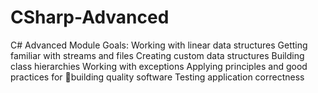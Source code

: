# CSharp-Advanced
C# Advanced Module Goals:
Working with linear data structures
Getting familiar with streams and files
Creating custom data structures
Building class hierarchies
Working with exceptions
Applying principles and good practices for building quality software
Testing application correctness
